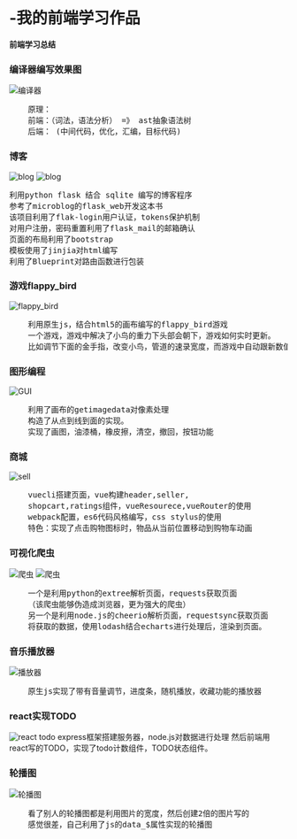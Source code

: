# -我的前端学习作品

__前端学习总结__
### 编译器编写效果图
![编译器](./images/interpreter.gif)
<pre>
	原理：
	前端：（词法，语法分析） =》 ast抽象语法树
	后端： (中间代码，优化，汇编，目标代码)
</pre>

### 博客
![blog](./images/myblog.gif)
![blog](./images/v2ex.gif)
<pre>
利用python flask 结合 sqlite 编写的博客程序
参考了microblog的flask_web开发这本书
该项目利用了flak-login用户认证，tokens保护机制
对用户注册，密码重置利用了flask_mail的邮箱确认
页面的布局利用了bootstrap
模板使用了jinjia对html编写
利用了Blueprint对路由函数进行包装	
</pre>

### 游戏flappy_bird
![flappy_bird](./images/flappyBird.gif)
<pre>
	利用原生js，结合html5的画布编写的flappy_bird游戏
	一个游戏，游戏中解决了小鸟的重力下头部会朝下，游戏如何实时更新。
	比如调节下面的金手指，改变小鸟，管道的速录宽度，而游戏中自动跟新数值
</pre>


### 图形编程
![GUI](./images/gui.gif)
<pre>
	利用了画布的getimagedata对像素处理
	构造了从点到线到面的实现。
	实现了画图，油漆桶，橡皮擦，清空，撤回，按钮功能
</pre>


### 商城
![sell](./images/sell.gif)
<pre>
	vuecli搭建页面，vue构建header,seller,
	shopcart,ratings组件，vueResourece,vueRouter的使用
	webpack配置，es6代码风格编写，css stylus的使用
	特色：实现了点击购物图标时，物品从当前位置移动到购物车动画
</pre>


### 可视化爬虫
![爬虫](./images/豆瓣爬虫.png)
![爬虫](./images/数据可视化.gif)
<pre>
	一个是利用python的extree解析页面，requests获取页面
	（该爬虫能够伪造成浏览器，更为强大的爬虫）
	另一个是利用node.js的cheerio解析页面，requestsync获取页面 
	将获取的数据，使用lodash结合echarts进行处理后，渲染到页面。
</pre>

### 音乐播放器
![播放器](./images/player.gif)
<pre>
	原生js实现了带有音量调节，进度条，随机播放，收藏功能的播放器
</pre>

### react实现TODO
![react todo](./images/todo.gif)
express框架搭建服务器，node.js对数据进行处理
然后前端用react写的TODO，实现了todo计数组件，TODO状态组件。

### 轮播图
![轮播图](./images/轮播图.gif)
<pre>
	看了别人的轮播图都是利用图片的宽度，然后创建2倍的图片写的
	感觉很差，自己利用了js的data_$属性实现的轮播图
</pre>